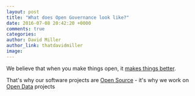 ```yaml
---
layout: post
title: "What does Open Governance look like?"
date: 2016-07-08 20:42:20 +0000
comments: true
categories:
author: David Miller
author_link: thatdavidmiller
image: 
---
```


We believe that when you make things open, it [makes things better](https://www.gov.uk/design-principles#tenth).

That's why our software projects are [Open Source](https://github.com/openhealthcare/opal) -
it's why we work on [Open Data](https://data.england.nhs.uk) projects
